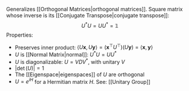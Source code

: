 Generalizes [[Orthogonal Matrices|orthogonal matrices]].
Square matrix whose inverse is its [[Conjugate Transpose|conjugate transpose]]:
$$
U^*U=UU^*=\mathbb{1}
$$
Properties:
- Preserves inner product: $\langle U\mathbf{x}, U\mathbf{y}\rangle = (\mathbf{x}^\top U^\top)(U\mathbf{y}) = \langle\mathbf{x},\mathbf{y}\rangle$
- $U$ is [[Normal Matrix|normal]]: $U^*U=UU^*$
- $U$ is diagonalizable: $U = VDV^*$, with unitary $V$
- $|\det(U)|=1$
- The [[Eigenspace|eigenspaces]] of $U$ are orthogonal
- $U = e^{iH}$ for a Hermitian matrix $H$.
See: [[Unitary Group]]